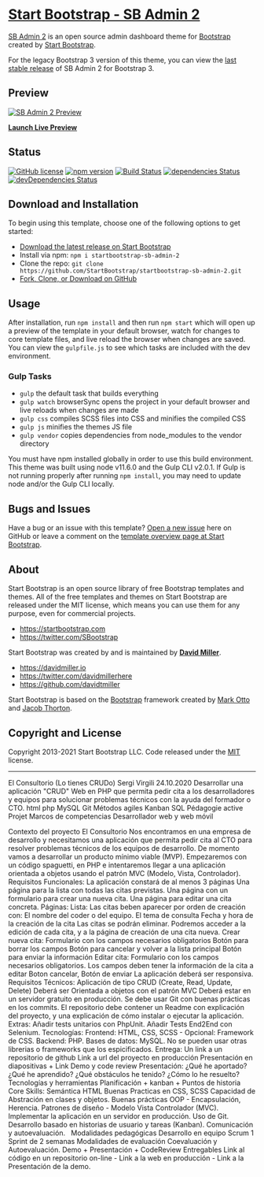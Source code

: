 # [Start Bootstrap - SB Admin 2](https://startbootstrap.com/theme/sb-admin-2/)

[SB Admin 2](https://startbootstrap.com/theme/sb-admin-2/) is an open source admin dashboard theme for [Bootstrap](https://getbootstrap.com/) created by [Start Bootstrap](https://startbootstrap.com/).

For the legacy Bootstrap 3 version of this theme, you can view the [last stable release](https://github.com/StartBootstrap/startbootstrap-sb-admin-2/releases/tag/v3.3.7%2B1) of SB Admin 2 for Bootstrap 3.

## Preview

[![SB Admin 2 Preview](https://assets.startbootstrap.com/img/screenshots/themes/sb-admin-2.png)](https://startbootstrap.github.io/startbootstrap-sb-admin-2/)

**[Launch Live Preview](https://startbootstrap.github.io/startbootstrap-sb-admin-2/)**

## Status

[![GitHub license](https://img.shields.io/badge/license-MIT-blue.svg)](https://raw.githubusercontent.com/StartBootstrap/startbootstrap-sb-admin-2/master/LICENSE)
[![npm version](https://img.shields.io/npm/v/startbootstrap-sb-admin-2.svg)](https://www.npmjs.com/package/startbootstrap-sb-admin-2)
[![Build Status](https://travis-ci.org/StartBootstrap/startbootstrap-sb-admin-2.svg?branch=master)](https://travis-ci.org/StartBootstrap/startbootstrap-sb-admin-2)
[![dependencies Status](https://david-dm.org/StartBootstrap/startbootstrap-sb-admin-2/status.svg)](https://david-dm.org/StartBootstrap/startbootstrap-sb-admin-2)
[![devDependencies Status](https://david-dm.org/StartBootstrap/startbootstrap-sb-admin-2/dev-status.svg)](https://david-dm.org/StartBootstrap/startbootstrap-sb-admin-2?type=dev)

## Download and Installation

To begin using this template, choose one of the following options to get started:

* [Download the latest release on Start Bootstrap](https://startbootstrap.com/theme/sb-admin-2/)
* Install via npm: `npm i startbootstrap-sb-admin-2`
* Clone the repo: `git clone https://github.com/StartBootstrap/startbootstrap-sb-admin-2.git`
* [Fork, Clone, or Download on GitHub](https://github.com/StartBootstrap/startbootstrap-sb-admin-2)

## Usage

After installation, run `npm install` and then run `npm start` which will open up a preview of the template in your default browser, watch for changes to core template files, and live reload the browser when changes are saved. You can view the `gulpfile.js` to see which tasks are included with the dev environment.

### Gulp Tasks

* `gulp` the default task that builds everything
* `gulp watch` browserSync opens the project in your default browser and live reloads when changes are made
* `gulp css` compiles SCSS files into CSS and minifies the compiled CSS
* `gulp js` minifies the themes JS file
* `gulp vendor` copies dependencies from node_modules to the vendor directory

You must have npm installed globally in order to use this build environment. This theme was built using node v11.6.0 and the Gulp CLI v2.0.1. If Gulp is not running properly after running `npm install`, you may need to update node and/or the Gulp CLI locally.

## Bugs and Issues

Have a bug or an issue with this template? [Open a new issue](https://github.com/StartBootstrap/startbootstrap-sb-admin-2/issues) here on GitHub or leave a comment on the [template overview page at Start Bootstrap](https://startbootstrap.com/theme/sb-admin-2/).

## About

Start Bootstrap is an open source library of free Bootstrap templates and themes. All of the free templates and themes on Start Bootstrap are released under the MIT license, which means you can use them for any purpose, even for commercial projects.

* <https://startbootstrap.com>
* <https://twitter.com/SBootstrap>

Start Bootstrap was created by and is maintained by **[David Miller](https://davidmiller.io/)**.

* <https://davidmiller.io>
* <https://twitter.com/davidmillerhere>
* <https://github.com/davidtmiller>

Start Bootstrap is based on the [Bootstrap](https://getbootstrap.com/) framework created by [Mark Otto](https://twitter.com/mdo) and [Jacob Thorton](https://twitter.com/fat).

## Copyright and License

Copyright 2013-2021 Start Bootstrap LLC. Code released under the [MIT](https://github.com/StartBootstrap/startbootstrap-resume/blob/master/LICENSE) license.


******************************************

El Consultorio (Lo tienes CRUDo)
Sergi Virgili
24.10.2020
Desarrollar una aplicación "CRUD" Web en PHP que permita pedir cita a los desarrolladores y equipos para solucionar problemas técnicos con la ayuda del formador o CTO.
html
php
MySQL
Git
Métodos agiles
Kanban
SQL
Pédagogie active
Projet
Marcos de competencias
Desarrollador web y web móvil
 
Contexto del proyecto
El Consultorio
Nos encontramos en una empresa de desarrollo y necesitamos una aplicación que permita pedir cita al CTO para resolver problemas técnicos de los equipos de desarrollo.
De momento vamos a desarrollar un producto mínimo viable (MVP). Empezaremos con un código spaguetti, en PHP e intentaremos llegar a una aplicación orientada a objetos usando el patrón MVC (Modelo, Vista, Controlador).
Requisitos Funcionales:
La aplicación constará de al menos 3 páginas
Una página para la lista con todas las citas previstas.
Una página con un formulario para crear una nueva cita.
Una página para editar una cita concreta.
Páginas:
Lista: Las citas beben aparecer por orden de creación con:
El nombre del coder o del equipo.
El tema de consulta
Fecha y hora de la creación de la cita
Las citas se podrán eliminar.
Podremos acceder a la edición de cada cita, y a la página de creación de una cita nueva.
Crear nueva cita:
Formulario con los campos necesarios obligatorios
Botón para borrar los campos
Botón para cancelar y volver a la lista principal
Botón para enviar la información
Editar cita:
Formulario con los campos necesarios obligatorios.
Los campos deben tener la información de la cita a editar
Boton cancelar, Botón de enviar
La aplicación deberá ser responsiva.
Requisitos Técnicos:
Aplicación de tipo CRUD (Create, Read, Update, Delete)
Deberá ser Orientada a objetos con el patrón MVC
Deberá estar en un servidor gratuito en producción.
Se debe usar Git con buenas prácticas en los commits.
El repositorio debe contener un Readme con explicación del proyecto, y una explicación de cómo instalar o ejecutar la aplicación.
Extras:
Añadir tests unitarios con PhpUnit.
Añadir Tests End2End con Selenium.
Tecnologías:
Frontend: HTML, CSS, SCSS - Opcional: Framework de CSS.
Backend: PHP.
Bases de datos: MySQL.
No se pueden usar otras librerias o frameworks que los espicificados.
Entrega:
Un link a un repositorio de github
Link a url del proyecto en producción
Presentación en diapositivas + Link
Demo y code review
Presentación:
¿Qué he aportado?
¿Qué he aprendido?
¿Qué obstáculos he tenido?
¿Cómo lo he resuelto?
Tecnologías y herramientas
Planificación + kanban + Puntos de historia
Core Skills:
Semántica HTML
Buenas Practicas en CSS, SCSS
Capacidad de Abstración en clases y objetos.
Buenas prácticas OOP - Encapsulación, Herencia.
Patrones de diseño - Modelo Vista Controlador (MVC).
Implementar la aplicación en un servidor en producción.
Uso de Git.
Desarrollo basado en historias de usuario y tareas (Kanban).
Comunicación y autoevaluación.
​
​
Modalidades pedagógicas
Desarrollo en equipo Scrum
1 Sprint de 2 semanas
Modalidades de evaluación
Coevaluación y Autoevaluación. Demo + Presentación + CodeReview
Entregables
Link al código en un repositorio on-line - Link a la web en producción - Link a la Presentación de la demo.

